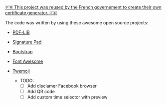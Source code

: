 [🇫🇷 This project was reused by the French governement to create their own certificate generator. 🇫🇷](https://github.com/LAB-MI/deplacement-covid-19)

The code was written by using these awesome open source projects:

- [PDF-LIB](https://pdf-lib.js.org/)
- [Signature Pad](https://github.com/szimek/signature_pad)
- [Bootstrap](https://getbootstrap.com/)
- [Font Awesome](https://fontawesome.com/license)
- [Twemoji](https://twemoji.twitter.com/)


  - TODO:
    - [ ] Add disclamer Facebook browser
    - [ ] Add QR code
    - [ ] Add custom time selector with preview